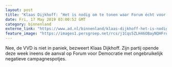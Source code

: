 ```yaml
---
layout: post
title: "Klaas Dijkhoff: ‘Het is nodig om te tonen waar Forum écht voor staat’"
date: Fri, 17 May 2019 03:00:52 GMT
category: binnenland
externe_link: "https://www.ad.nl/binnenland/klaas-dijkhoff-het-is-nodig-om-te-tonen-waar-forum-echt-voor-staat~a17cd5c9/"
feature_image: "https://images1.persgroep.net/rcs/j1Cqs5ZLH46OBayNQHFroj1qxd8/diocontent/148524692/_fitwidth/400/?appId=21791a8992982cd8da851550a453bd7f&quality=0.7"
---
```


Nee, de VVD is niet in paniek, bezweert Klaas Dijkhoff. Zijn partij opende deze week ineens de aanval op Forum voor Democratie met ongebruikelijk negatieve campagnespotjes.
